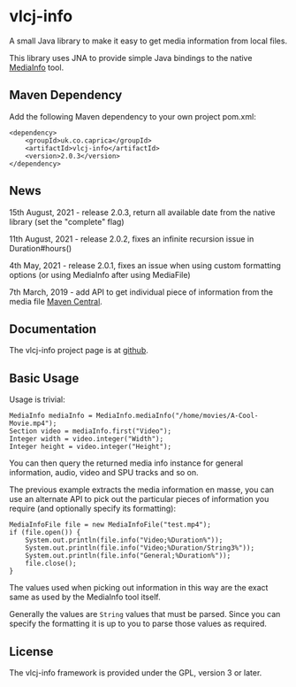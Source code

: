 vlcj-info
=========

A small Java library to make it easy to get media information from local files.

This library uses JNA to provide simple Java bindings to the native
[MediaInfo](https://mediaarea.net/en/MediaInfo) tool.

Maven Dependency
----------------

Add the following Maven dependency to your own project pom.xml:

```
<dependency>
    <groupId>uk.co.caprica</groupId>
    <artifactId>vlcj-info</artifactId>
    <version>2.0.3</version>
</dependency>
```

News
----
15th August, 2021 - release 2.0.3, return all available date from the native library (set the "complete" flag)

11th August, 2021 - release 2.0.2, fixes an infinite recursion issue in Duration#hours()

4th May, 2021 - release 2.0.1, fixes an issue when using custom formatting options (or using MediaInfo after using MediaFile)

7th March, 2019 - add API to get individual piece of information from the media file
[Maven Central](http://search.maven.org/#search|ga|1|vlcj-info).

Documentation
-------------

The vlcj-info project page is at [github](http://caprica.github.com/vlcj-info "vlcj-info at github").

Basic Usage
-----------

Usage is trivial:

```
MediaInfo mediaInfo = MediaInfo.mediaInfo("/home/movies/A-Cool-Movie.mp4");
Section video = mediaInfo.first("Video");
Integer width = video.integer("Width");
Integer height = video.integer("Height");
```

You can then query the returned media info instance for general information, audio, video and SPU
tracks and so on.

The previous example extracts the media information en masse, you can use an alternate API to pick
out the particular pieces of information you require (and optionally specify its formatting):

```
MediaInfoFile file = new MediaInfoFile("test.mp4");
if (file.open()) {
    System.out.println(file.info("Video;%Duration%"));
    System.out.println(file.info("Video;%Duration/String3%"));
    System.out.println(file.info("General;%Duration%"));
    file.close();
}
```

The values used when picking out information in this way are the exact same as used by the
MediaInfo tool itself.

Generally the values are `String` values that must be parsed. Since you can specify the formatting
it is up to you to parse those values as required.

License
-------

The vlcj-info framework is provided under the GPL, version 3 or later.
